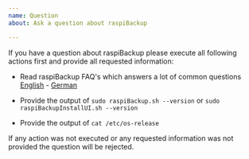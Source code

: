 ```yaml
---
name: Question 
about: Ask a question about raspiBackup

---
```


If you have a question about raspiBackup please execute all following actions first and provide all requested information:

* Read raspiBackup FAQ's which answers a lot of common questions [English](https://www.linux-tips-and-tricks.de/en/faq) - [German](https://www.linux-tips-and-tricks.de/de/faq)

* Provide the output of `sudo raspiBackup.sh --version` or `sudo raspiBackupInstallUI.sh --version`
* Provide the output of `cat /etc/os-release`

If any action was not executed or any requested information was not provided the question will be rejected.
